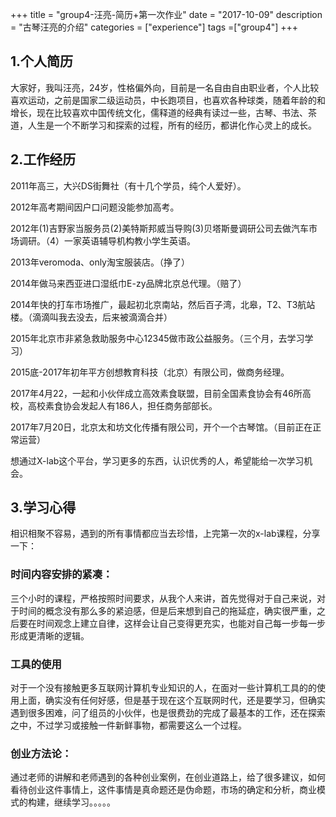 +++
title = "group4-汪亮-简历+第一次作业"
date = "2017-10-09"
description = "古琴汪亮的介绍"
categories = ["experience"]
tags =["group4"]
+++

## 1.个人简历
大家好，我叫汪亮，24岁，性格偏外向，目前是一名自由自由职业者，个人比较喜欢运动，之前是国家二级运动员，中长跑项目，也喜欢各种球类，随着年龄的和增长，现在比较喜欢中国传统文化，儒释道的经典有读过一些，古琴、书法、茶道，人生是一个不断学习和探索的过程，所有的经历，都讲化作心灵上的成长。


## 2.工作经历

2011年高三，大兴DS街舞社（有十几个学员，纯个人爱好）。


2012年高考期间因户口问题没能参加高考。


2012年(1)吉野家当服务员(2)美特斯邦威当导购(3)贝塔斯曼调研公司去做汽车市场调研。（4）一家英语辅导机构教小学生英语。


2013年veromoda、only淘宝服装店。（挣了）


2014年做马来西亚进口湿纸巾E-zy品牌北京总代理。（赔了）


2014年快的打车市场推广，最起初北京南站，然后百子湾，北皋，T2、T3航站楼。（滴滴叫我去没去，后来被滴滴合并）


2015年北京市非紧急救助服务中心12345做市政公益服务。（三个月，去学习学习）


2015底-2017年初年平方创想教育科技（北京）有限公司，做商务经理。


2017年4月22，一起和小伙伴成立高效素食联盟，目前全国素食协会有46所高校，高校素食协会发起人有186人，担任商务部部长。


2017年7月20日，北京太和坊文化传播有限公司，开个一个古琴馆。（目前正在正常运营）


想通过X-lab这个平台，学习更多的东西，认识优秀的人，希望能给一次学习机会。



## 3.学习心得
相识相聚不容易，遇到的所有事情都应当去珍惜，上完第一次的x-lab课程，分享一下：


### 时间内容安排的紧凑：
三个小时的课程，严格按照时间要求，从我个人来讲，首先觉得对于自己来说，对于时间的概念没有那么多的紧迫感，但是后来想到自己的拖延症，确实很严重，之后要在时间观念上建立自律，这样会让自己变得更充实，也能对自己每一步每一步形成更清晰的逻辑。


### 工具的使用
 对于一个没有接触更多互联网计算机专业知识的人，在面对一些计算机工具的的使用上面，确实没有任何好感，但是基于现在这个互联网时代，还是要学习，但确实遇到很多困难，问了组员的小伙伴，也是很费劲的完成了最基本的工作，还在探索之中，不过学习或接触一件新鲜事物，都需要这么一个过程。


### 创业方法论：
通过老师的讲解和老师遇到的各种创业案例，在创业道路上，给了很多建议，如何看待创业这件事情上，这件事情是真命题还是伪命题，市场的确定和分析，商业模式的构建，继续学习。。。。。
